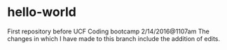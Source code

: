 # hello-world
First repository before UCF Coding bootcamp 2/14/2016@1107am
The changes in which I have made to this branch include the addition of edits.
